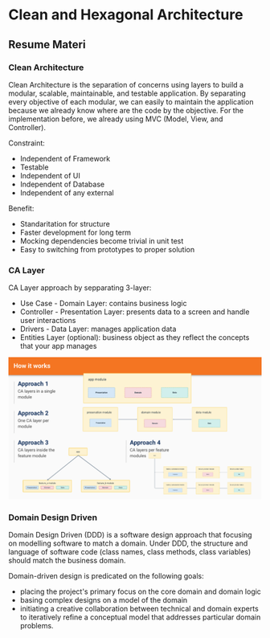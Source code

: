 # Clean and Hexagonal Architecture

## Resume Materi

### Clean Architecture

Clean Architecture is the separation of concerns using layers to build a modular, scalable, maintainable, and testable application. By separating every objective of each modular, we can easily to maintain the application because we already know where are the code by the objective. For the implementation before, we already using MVC (Model, View, and Controller).

Constraint:
- Independent of Framework
- Testable
- Independent of UI
- Independent of Database
- Independent of any external

Benefit:
- Standaritation for structure
- Faster development for long term
- Mocking dependencies become trivial in unit test
- Easy to switching from prototypes to proper solution

### CA Layer

CA Layer approach by sepparating 3-layer:
- Use Case - Domain Layer: contains business logic
- Controller - Presentation Layer: presents data to a screen and handle user interactions
- Drivers - Data Layer: manages application data
- Entities Layer (optional): business object as they reflect the concepts that your app manages

![alt text](./screenshots/CA_Layer.png "CA_Layer")


### Domain Design Driven

Domain Design Driven (DDD) is a software design approach that focusing on modelling software to match a domain. Under DDD, the structure and language of software code (class names, class methods, class variables) should match the business domain.

Domain-driven design is predicated on the following goals:
- placing the project's primary focus on the core domain and domain logic
- basing complex designs on a model of the domain
- initiating a creative collaboration between technical and domain experts to iteratively refine a conceptual model that addresses particular domain problems.
